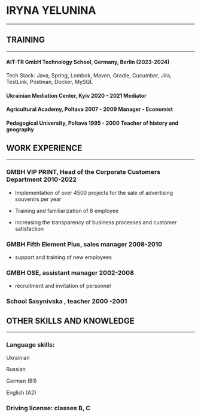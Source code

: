 # **IRYNA YELUNINA**
---

## **TRAINING**
---

#### AIT-TR GmbH Technology School, Germany, Berlin (2023-2024)

Tech Stack: Java, Spring, Lombok, Maven, Gradle, Cucumber, Jira, TestLink, Postman, Docker, MySQL

#### Ukrainian Mediation Center, Kyiv 2020 – 2021 Mediator

#### Agricultural Academy, Poltava 2007 - 2009 Manager - Economist

#### Pedagogical University, Poltava 1995 - 2000 Teacher of history and geography

## **WORK EXPERIENCE**
---

### GMBH VIP PRINT, Head of the Corporate Customers Department 2010-2022

+ Implementation of over 4500 projects for the sale of advertising souvenirs per year

+ Training and familiarization of 8 employee

+ increasing the transparency of business processes and customer satisfaction

### **GMBH Fifth Element Plus, sales manager 2008-2010**

+ support and training of new employees

### GMBH OSE, assistant manager 2002-2008

+ recruitment and invitation of personnel

### School Sasynivska , teacher 2000 -2001

## **OTHER SKILLS AND KNOWLEDGE**
---

### Language skills:

Ukrainian

Russian

German (B1)

English (A2)

### Driving license: classes B, C
